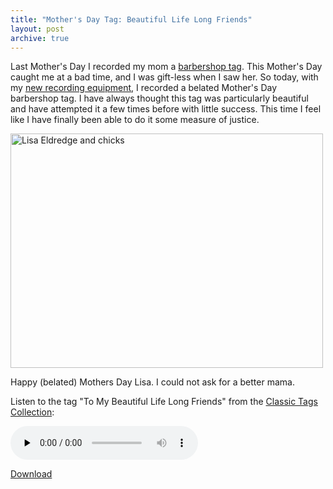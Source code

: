 ```yaml
---
title: "Mother's Day Tag: Beautiful Life Long Friends"
layout: post
archive: true
---
```


Last Mother's Day I recorded my mom a <a href="/blog/barbershop-multi-track-mothers-day-gift/">barbershop tag</a>. This Mother's Day caught me at a bad time, and I was gift-less when I saw her. So today, with my <a href="/blog/in-dixie-land-where-i-was-born/">new recording equipment</a>, I recorded a belated Mother's Day barbershop tag. I have always thought this tag was particularly beautiful and have attempted it a few times before with little success. This time I feel like I have finally been able to do it some measure of justice.

<a href="/uploads/2009/05/1.jpg"><img src="/uploads/2009/05/1-500x375.jpg" alt="Lisa Eldredge and chicks" title="Lisa Eldredge and chicks" width="500" height="375" class="alignright size-large wp-image-507" /></a>

 Happy (belated) Mothers Day Lisa. I could not ask for a better mama.

Listen to the tag "To My Beautiful Life Long Friends" from the <a href="http://illinistatesmen.org/files/classic_tags.pdf">Classic Tags Collection</a>:

<audio id="wp_mep_29" src="/uploads/2009/05/to-my-beautiful-life-long-friends.mp3" type="audio/mp3"    controls="controls" preload="none"  ></audio>

<a href="/uploads/2009/05/to-my-beautiful-life-long-friends.mp3">Download</a>
